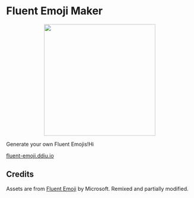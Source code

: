 # Fluent Emoji Maker

<p align="center">
  <img src="./public/banner.png" height="300" />
</p>

Generate your own Fluent Emojis!Hi

[fluent-emoji.ddiu.io](https://fluent-emoji.ddiu.io/)

## Credits

Assets are from [Fluent Emoji](https://github.com/microsoft/fluentui-emoji) by Microsoft. Remixed and partially modified.

